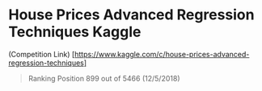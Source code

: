 # House Prices Advanced Regression Techniques Kaggle

(Competition Link) [https://www.kaggle.com/c/house-prices-advanced-regression-techniques]

>Ranking Position 899 out of 5466 (12/5/2018)
